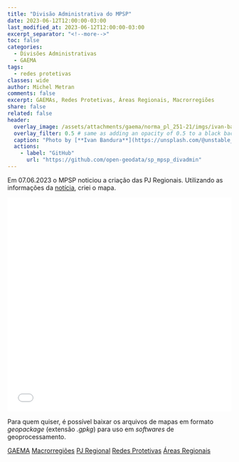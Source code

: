 ```yaml
---
title: "Divisão Administrativa do MPSP"
date: 2023-06-12T12:00:00-03:00
last_modified_at: 2023-06-12T12:00:00-03:00
excerpt_separator: "<!--more-->"
toc: false
categories:
  - Divisões Administrativas
  - GAEMA
tags:
  - redes protetivas
classes: wide
author: Michel Metran
comments: false
excerpt: GAEMAs, Redes Protetivas, Áreas Regionais, Macrorregiões
share: false
related: false
header:
  overlay_image: /assets/attachments/gaema/norma_pl_251-21/imgs/ivan-bandura.jpg
  overlay_filter: 0.5 # same as adding an opacity of 0.5 to a black background
  caption: "Photo by [**Ivan Bandura**](https://unsplash.com/@unstable_affliction?utm_source=unsplash&utm_medium=referral&utm_content=creditCopyText) on [Unsplash](https://unsplash.com/s/photos/sewage?utm_source=unsplash&utm_medium=referral&utm_content=creditCopyText)"
  actions:
    - label: "GitHub"
      url: "https://github.com/open-geodata/sp_mpsp_divadmin"
---
```


Em 07.06.2023 o MPSP noticiou a criação das PJ Regionais. Utilizando as informações da [notícia](https://www.mpsp.mp.br/w/%C3%93rg%C3%A3o-especial-aprova-cria%C3%A7%C3%A3o-de-promotorias-regionais-do-meio-ambiente), criei o mapa.

<iframe src="/assets/attachments/gaema/pj_regional/mpsp_map.html" width="100%" height="480"  frameborder="0" allowfullscreen></iframe>

<br>

Para quem quiser, é possível baixar os arquivos de mapas em formato _geopackage_ (extensão _.gpkg_) para uso em _softwares_ de geoprocessamento.

<a href="/assets/attachments/gaema/pj_regional/sp_mpsp_gaema.gpkg" class="btn btn--primary">GAEMA</a>
<a href="/assets/attachments/gaema/pj_regional/sp_mpsp_macrorregioes.gpkg" class="btn btn--primary">Macrorregiões</a>
<a href="/assets/attachments/gaema/pj_regional/sp_mpsp_pjreg.gpkg" class="btn btn--primary">PJ Regional</a>
<a href="/assets/attachments/gaema/pj_regional/sp_mpsp_rp.gpkg" class="btn btn--primary">Redes Protetivas</a>
<a href="/assets/attachments/gaema/pj_regional/sp_mpsp_ar.gpkg" class="btn btn--primary">Áreas Regionais</a>
